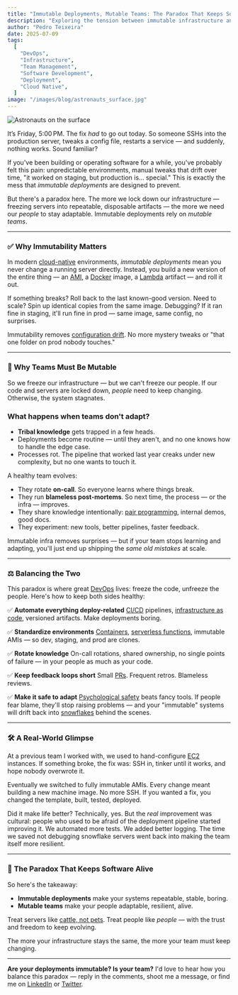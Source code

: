 ```yaml
---
title: "Immutable Deployments, Mutable Teams: The Paradox That Keeps Software Alive"
description: "Exploring the tension between immutable infrastructure and the need for adaptable teams in modern software development, and why both are essential for sustainable software delivery."
author: "Pedro Teixeira"
date: 2025-07-09
tags:
  [
    "DevOps",
    "Infrastructure",
    "Team Management",
    "Software Development",
    "Deployment",
    "Cloud Native",
  ]
image: "/images/blog/astronauts_surface.jpg"
---
```


![Astronauts on the surface](/images/blog/astronauts_surface.jpg)

It’s Friday, 5:00 PM. The fix _had_ to go out today. So someone SSHs into the production server, tweaks a config file, restarts a service — and suddenly, nothing works. Sound familiar?

If you've been building or operating software for a while, you've probably felt this pain: unpredictable environments, manual tweaks that drift over time, "it worked on staging, but production is… special." This is exactly the mess that _immutable deployments_ are designed to prevent.

But there's a paradox here. The more we lock down our infrastructure — freezing servers into repeatable, disposable artifacts — the more we need our _people_ to stay adaptable. Immutable deployments rely on _mutable teams_.

---

### ✅ Why Immutability Matters

In modern [cloud-native](https://en.wikipedia.org/wiki/Cloud_native_computing) environments, _immutable deployments_ mean you never change a running server directly. Instead, you build a new version of the entire thing — an [AMI](https://docs.aws.amazon.com/AWSEC2/latest/UserGuide/AMIs.html), a [Docker](https://www.docker.com/) image, a [Lambda](https://aws.amazon.com/lambda/) artifact — and roll it out.

If something breaks? Roll back to the last known-good version.
Need to scale? Spin up identical copies from the same image.
Debugging? If it ran fine in staging, it'll run fine in prod — same image, same config, no surprises.

Immutability removes [configuration drift](https://en.wikipedia.org/wiki/Configuration_drift). No more mystery tweaks or "that one folder on prod nobody touches."

---

### 🔄 Why Teams Must Be Mutable

So we freeze our infrastructure — but we can't freeze our people. If our code and servers are locked down, _people_ need to keep changing. Otherwise, the system stagnates.

### What happens when teams don't adapt?

- **Tribal knowledge** gets trapped in a few heads.
- Deployments become routine — until they aren't, and no one knows how to handle the edge case.
- Processes rot. The pipeline that worked last year creaks under new complexity, but no one wants to touch it.

A healthy team evolves:

- They rotate **on-call**. So everyone learns where things break.
- They run **blameless post-mortems**. So next time, the process — or the infra — improves.
- They share knowledge intentionally: [pair programming](https://en.wikipedia.org/wiki/Pair_programming), internal demos, good docs.
- They experiment: new tools, better pipelines, faster feedback.

Immutable infra removes surprises — but if your team stops learning and adapting, you'll just end up shipping the _same old mistakes_ at scale.

---

### ⚖️ **Balancing the Two**

This paradox is where great [DevOps](https://en.wikipedia.org/wiki/DevOps) lives: freeze the code, unfreeze the people.
Here's how to keep both sides healthy:

✅ **Automate everything deploy-related**
[CI/CD](https://en.wikipedia.org/wiki/CI/CD) pipelines, [infrastructure as code](https://en.wikipedia.org/wiki/Infrastructure_as_code), versioned artifacts. Make deployments boring.

✅ **Standardize environments**
[Containers](https://www.docker.com/resources/what-container), [serverless functions](https://en.wikipedia.org/wiki/Serverless_computing), immutable AMIs — so dev, staging, and prod are clones.

✅ **Rotate knowledge**
On-call rotations, shared ownership, no single points of failure — in your people as much as your code.

✅ **Keep feedback loops short**
Small [PRs](https://docs.github.com/en/pull-requests). Frequent retros. Blameless reviews.

✅ **Make it safe to adapt**
[Psychological safety](https://en.wikipedia.org/wiki/Psychological_safety) beats fancy tools. If people fear blame, they'll stop raising problems — and your "immutable" systems will drift back into [snowflakes](https://en.wikipedia.org/wiki/Snowflake_server) behind the scenes.

---

### 🛠️ **A Real-World Glimpse**

At a previous team I worked with, we used to hand-configure [EC2](https://aws.amazon.com/ec2/) instances. If something broke, the fix was: SSH in, tinker until it works, and hope nobody overwrote it.

Eventually we switched to fully immutable AMIs. Every change meant building a new machine image. No more SSH. If you wanted a fix, you changed the template, built, tested, deployed.

Did it make life better? Technically, yes. But the _real_ improvement was cultural: people who used to be afraid of the deployment pipeline started improving it. We automated more tests. We added better logging. The time we saved not debugging snowflake servers went back into making the team itself more resilient.

---

### 🔑 **The Paradox That Keeps Software Alive**

So here's the takeaway:

- **Immutable deployments** make your systems repeatable, stable, boring.
- **Mutable teams** make your people adaptable, resilient, alive.

Treat servers like [cattle, not pets](https://en.wikipedia.org/wiki/Pets_vs._cattle). Treat people like _people_ — with the trust and freedom to keep evolving.

The more your infrastructure stays the same, the more your team must keep changing.

---

**Are your deployments immutable? Is your team?**
I'd love to hear how you balance this paradox — reply in the comments, shoot me a message, or find me on [LinkedIn](https://linkedin.com/in/pedroteixeira) or [Twitter](https://x.com/pgte).
